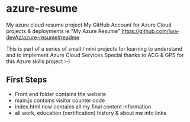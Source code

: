 # azure-resume
My azure cloud resume project
My GitHub Account for Azure Cloud projects & deployments ie "My Azure Resume"
https://github.com/lwa-devAz/azure-resume#readme

This is part of a series of small / mini projects for learning to understand and to implement Azure Cloud Services
Special thanks to ACG & GPS for this Azure skills project :-) 

## First Steps

- Front end folder contains the website
- main.js contains visitor counter code
- index.html now contains all my final content information 
- all work, education (certification) history & about me info links

